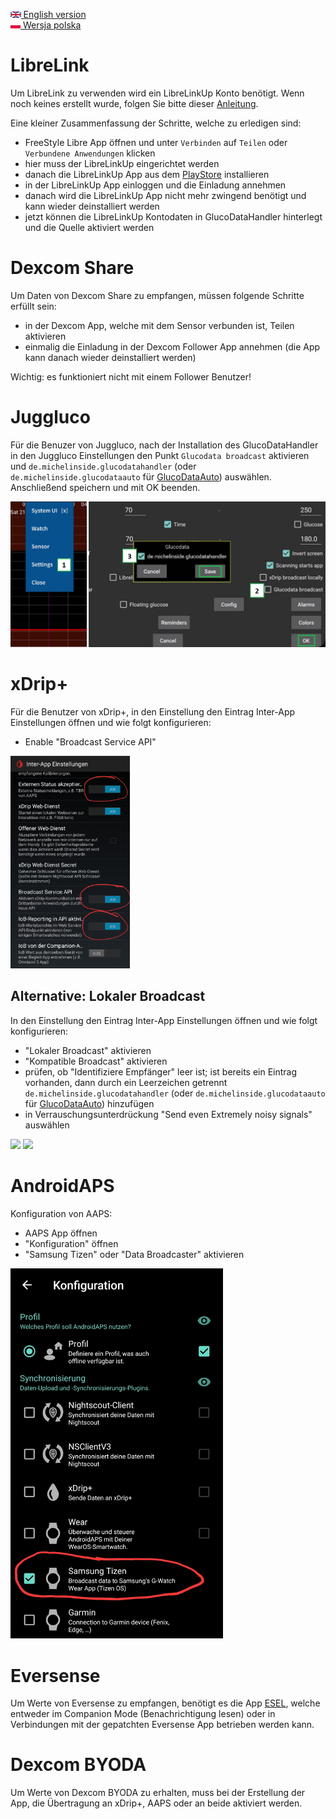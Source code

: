 [<img src='images/en.png' height=10> English version](SOURCES.md)  
[<img src='images/pl.png' height=10> Wersja polska](SOURCES_PL.md)

# LibreLink

Um LibreLink zu verwenden wird ein LibreLinkUp Konto benötigt.
Wenn noch keines erstellt wurde, folgen Sie bitte dieser [Anleitung](https://librelinkup.com/articles/getting-started).

Eine kleiner Zusammenfassung der Schritte, welche zu erledigen sind:
* FreeStyle Libre App öffnen und unter `Verbinden` auf `Teilen` oder `Verbundene Anwendungen` klicken
* hier muss der LibreLinkUp eingerichtet werden
* danach die LibreLinkUp App aus dem [PlayStore](https://play.google.com/store/apps/details?id=org.nativescript.LibreLinkUp) installieren
* in der LibreLinkUp App einloggen und die Einladung annehmen
* danach wird die LibreLinkUp App nicht mehr zwingend benötigt und kann wieder deinstalliert werden
* jetzt können die LibreLinkUp Kontodaten in GlucoDataHandler hinterlegt und die Quelle aktiviert werden
    
# Dexcom Share
Um Daten von Dexcom Share zu empfangen, müssen folgende Schritte erfüllt sein:
- in der Dexcom App, welche mit dem Sensor verbunden ist, Teilen aktivieren
- einmalig die Einladung in der Dexcom Follower App annehmen (die App kann danach wieder deinstalliert werden)

Wichtig: es funktioniert nicht mit einem Follower Benutzer!

# Juggluco
Für die Benuzer von Juggluco, nach der Installation des GlucoDataHandler in den Juggluco Einstellungen den Punkt `Glucodata broadcast` aktivieren und `de.michelinside.glucodatahandler` (oder `de.michelinside.glucodataauto` für [GlucoDataAuto](https://github.com/pachi81/GlucoDataAuto/blob/main/README_DE.md)) auswählen.
Anschließend speichern und mit OK beenden.

<img src='images/broadcast.png' width=700>

# xDrip+
Für die Benutzer von xDrip+, in den Einstellung den Eintrag Inter-App Einstellungen öffnen und wie folgt konfigurieren:

* Enable "Broadcast Service API"

<img src='images/de/xdrip_broadcast_api.jpg' height=340>

## Alternative: Lokaler Broadcast
In den Einstellung den Eintrag Inter-App Einstellungen öffnen und wie folgt konfigurieren:
* "Lokaler Broadcast" aktivieren
* "Kompatible Broadcast" aktivieren
* prüfen, ob "Identifiziere Empfänger" leer ist; ist bereits ein Eintrag vorhanden, dann durch ein Leerzeichen getrennt `de.michelinside.glucodatahandler` (oder `de.michelinside.glucodataauto` für [GlucoDataAuto](https://github.com/pachi81/GlucoDataAuto/blob/main/README_DE.md)) hinzufügen
* in Verrauschungsunterdrückung \"Send even Extremely noisy signals\" auswählen
  
<img src='images/de/xDrip_InterAppSettings.png' height=340> <img src='images/de/xDrip+_Verrauschungsunterdrückung.jpg' height=340>

# AndroidAPS
Konfiguration von AAPS:
* AAPS App öffnen
* "Konfiguration" öffnen
* "Samsung Tizen" oder "Data Broadcaster" aktivieren

<img src='images/de/AAPS_config.jpg' width=340>

# Eversense
Um Werte von Eversense zu empfangen, benötigt es die App [ESEL](https://github.com/BernhardRo/Esel), welche entweder im Companion Mode (Benachrichtigung lesen) oder in Verbindungen mit der gepatchten Eversense App betrieben werden kann.

# Dexcom BYODA
Um Werte von Dexcom BYODA zu erhalten, muss bei der Erstellung der App, die Übertragung an xDrip+, AAPS oder an beide aktiviert werden.